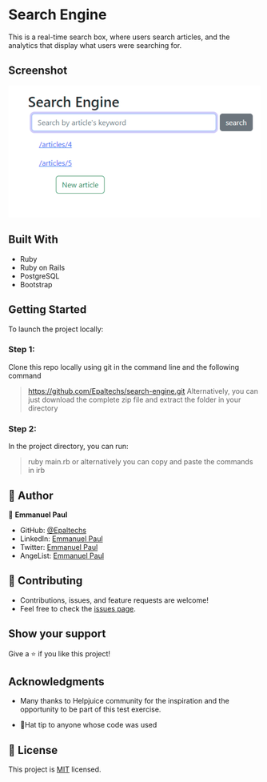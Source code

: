 # Search Engine
This is a real-time search box, where users search articles, and the analytics that display what users were searching for.

## Screenshot
![](./app/assets/images/search-screen.png)

## Built With
- Ruby
- Ruby on Rails
- PostgreSQL
- Bootstrap

## Getting Started
To launch the project locally:

### Step 1:
Clone this repo locally using git in the command line and the following command
> https://github.com/Epaltechs/search-engine.git
Alternatively, you can just download the complete zip file and extract the folder in your directory

### Step 2:
In the project directory, you can run:
> ruby main.rb
or alternatively you can copy and paste the commands in
> irb

## 👤 Author

:bust_in_silhouette: **Emmanuel Paul**
- GitHub: [@Epaltechs](https://github.com/Epaltechs)
- LinkedIn: [Emmanuel Paul](https://www.linkedin.com/in/emmanuel-s-paul)
- Twitter: [Emmanuel Paul](http://twitter.com/@emmapaul247)
- AngeList: [Emmanuel Paul](https://angel.co/u/emmanuel-s-paul)

## :handshake: Contributing
- Contributions, issues, and feature requests are welcome!
- Feel free to check the [issues page](https://github.com/Epaltechs/search-engine/issues).

## Show your support
Give a :star:️ if you like this project!

## Acknowledgments
- Many thanks to Helpjuice community for the inspiration and the opportunity to be part of this test exercise.

- 🎩Hat tip to anyone whose code was used

## :memo: License
This project is [MIT](https://opensource.org/licenses/MIT) licensed.
